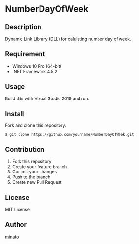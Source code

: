 # NumberDayOfWeek

## Description

Dynamic Link Library (DLL) for calulating number day of week.

## Requirement

- Windows 10 Pro (64-bit)
- .NET Framework 4.5.2

## Usage

Build this with Visual Studio 2019 and run.

## Install

Fork and clone this repository.

```
$ git clone https://github.com/yourname/NumberDayOfWeek.git
```

## Contribution

1. Fork this repository
2. Create your feature branch
3. Commit your changes
4. Push to the branch
5. Create new Pull Request

## License

MIT License

## Author

[minato](https://blog.minatoproject.com/)
